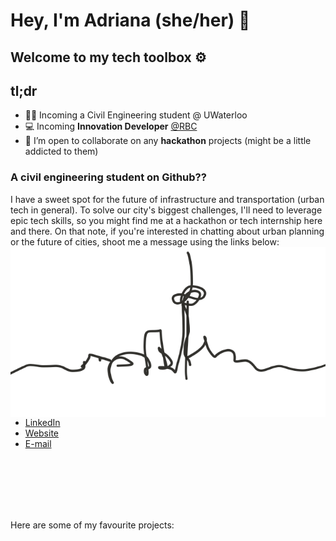 # Hey, I'm Adriana (she/her) 👋
## Welcome to my tech toolbox ⚙️
## tl;dr
- 👷‍♀️ Incoming a Civil Engineering student @ UWaterloo
- 💻 Incoming **Innovation Developer** [@RBC](https://jobs.rbc.com/ca/en/technology-operations)
- 👯 I’m open to collaborate on any **hackathon** projects (might be a little addicted to them)
### A civil engineering student on Github??
I have a sweet spot for the future of infrastructure and transportation (urban tech in general). To solve our city's biggest challenges, I'll need to leverage epic tech skills, so you might find me at a hackathon or tech internship here and there. On that note, if you're interested in chatting about urban planning or the future of cities, shoot me a message using the links below:
<img align="right" src="skyline.png"></img>

- [LinkedIn](https://www.linkedin.com/in/adriana-ceric/)
- [Website](https://adrianaceric.github.io/)
- [E-mail](adriana.ceric@gmail.com)


<br><br><br><br><br>

Here are some of my favourite projects:
